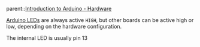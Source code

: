 parent::[Introduction to Arduino - Hardware](Introduction%20to%20Arduino%20-%20Hardware.md)

[Arduino LEDs](Arduino%20LEDs.md) are always active `HIGH`, but other boards can be active high or low, depending on the hardware configuration.  

The internal LED is usually pin 13